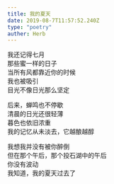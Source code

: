 ```yaml
---  
title: 我的夏天  
date: 2019-08-7T11:57:52.240Z  
type: "poetry"  
auther: Herb   
---  
```

我还记得七月  
那些蜜一样的日子  
当所有风都靠近你的时候  
我也被吸引  
目光不像日光那么坚定  

后来，蝉鸣也不停歇  
清晨的日光还很轻薄  
暮色也依旧浓重  
我的记忆从未淡去，它越酿越醇  

我想我并没有被你醉倒  
但在那个午后，那个投石湖中的午后  
你没有波动  
我知道，我的夏天过去了  
